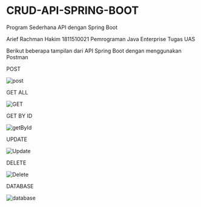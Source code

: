 # CRUD-API-SPRING-BOOT
Program Sederhana API dengan Spring Boot

Arief Rachman Hakim
1811510021
Pemrograman Java Enterprise
Tugas UAS

Berikut beberapa tampilan dari API Spring Boot dengan menggunakan Postman

POST

![post](https://user-images.githubusercontent.com/87252490/125192314-6d6d6600-e271-11eb-9d06-4750a84d3f61.PNG)


GET ALL

![GET](https://user-images.githubusercontent.com/87252490/125192331-7c541880-e271-11eb-9ac9-616844357903.PNG)


GET BY ID

![getById](https://user-images.githubusercontent.com/87252490/125192350-9c83d780-e271-11eb-9006-8203088ebb43.PNG)


UPDATE

![Update](https://user-images.githubusercontent.com/87252490/125192360-a73e6c80-e271-11eb-908d-dd303c0e995f.PNG)


DELETE

![Delete](https://user-images.githubusercontent.com/87252490/125192368-aefe1100-e271-11eb-879a-aa05d235c7e7.PNG)


DATABASE

![database](https://user-images.githubusercontent.com/87252490/125192369-b6bdb580-e271-11eb-8283-104e31b2962d.PNG)


